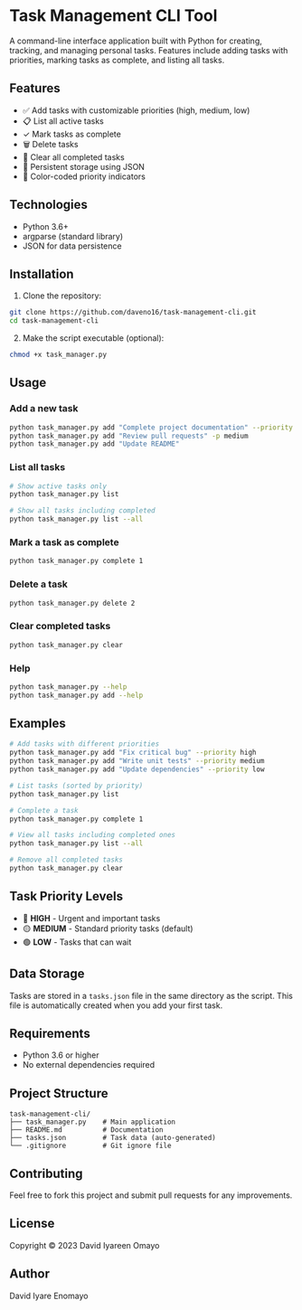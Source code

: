 # Task Management CLI Tool

A command-line interface application built with Python for creating, tracking, and managing personal tasks. Features include adding tasks with priorities, marking tasks as complete, and listing all tasks.

## Features

- ✅ Add tasks with customizable priorities (high, medium, low)
- 📋 List all active tasks
- ✓ Mark tasks as complete
- 🗑️ Delete tasks
- 🧹 Clear all completed tasks
- 💾 Persistent storage using JSON
- 🎨 Color-coded priority indicators

## Technologies

- Python 3.6+
- argparse (standard library)
- JSON for data persistence

## Installation

1. Clone the repository:
```bash
git clone https://github.com/daveno16/task-management-cli.git
cd task-management-cli
```

2. Make the script executable (optional):
```bash
chmod +x task_manager.py
```

## Usage

### Add a new task

```bash
python task_manager.py add "Complete project documentation" --priority high
python task_manager.py add "Review pull requests" -p medium
python task_manager.py add "Update README"
```

### List all tasks

```bash
# Show active tasks only
python task_manager.py list

# Show all tasks including completed
python task_manager.py list --all
```

### Mark a task as complete

```bash
python task_manager.py complete 1
```

### Delete a task

```bash
python task_manager.py delete 2
```

### Clear completed tasks

```bash
python task_manager.py clear
```

### Help

```bash
python task_manager.py --help
python task_manager.py add --help
```

## Examples

```bash
# Add tasks with different priorities
python task_manager.py add "Fix critical bug" --priority high
python task_manager.py add "Write unit tests" --priority medium
python task_manager.py add "Update dependencies" --priority low

# List tasks (sorted by priority)
python task_manager.py list

# Complete a task
python task_manager.py complete 1

# View all tasks including completed ones
python task_manager.py list --all

# Remove all completed tasks
python task_manager.py clear
```

## Task Priority Levels

- 🔴 **HIGH** - Urgent and important tasks
- 🟡 **MEDIUM** - Standard priority tasks (default)
- 🟢 **LOW** - Tasks that can wait

## Data Storage

Tasks are stored in a `tasks.json` file in the same directory as the script. This file is automatically created when you add your first task.

## Requirements

- Python 3.6 or higher
- No external dependencies required

## Project Structure

```
task-management-cli/
├── task_manager.py    # Main application
├── README.md          # Documentation
├── tasks.json         # Task data (auto-generated)
└── .gitignore         # Git ignore file
```

## Contributing

Feel free to fork this project and submit pull requests for any improvements.

## License

Copyright © 2023 David Iyareen Omayo

## Author

David Iyare Enomayo
